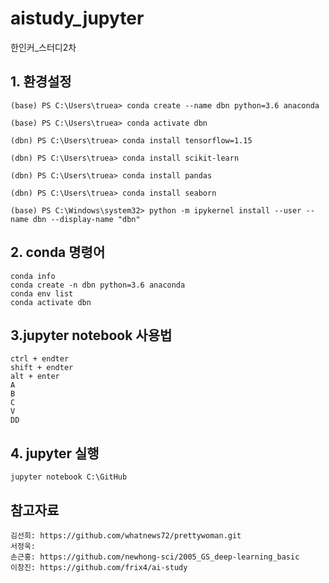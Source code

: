 # aistudy_jupyter

한인커_스터디2차

## 1. 환경설정

    (base) PS C:\Users\truea> conda create --name dbn python=3.6 anaconda

    (base) PS C:\Users\truea> conda activate dbn

    (dbn) PS C:\Users\truea> conda install tensorflow=1.15

    (dbn) PS C:\Users\truea> conda install scikit-learn  

    (dbn) PS C:\Users\truea> conda install pandas 

    (dbn) PS C:\Users\truea> conda install seaborn 
    
    (base) PS C:\Windows\system32> python -m ipykernel install --user --name dbn --display-name "dbn"
  
## 2. conda 명령어

    conda info
    conda create -n dbn python=3.6 anaconda
    conda env list
    conda activate dbn
  
  
## 3.jupyter notebook 사용법
    ctrl + endter
    shift + endter
    alt + enter
    A
    B
    C
    V
    DD
  
## 4. jupyter 실행

    jupyter notebook C:\GitHub
  
  
## 참고자료


    김선희: https://github.com/whatnews72/prettywoman.git
    서정욱:
    손근홍: https://github.com/newhong-sci/2005_GS_deep-learning_basic
    이창진: https://github.com/frix4/ai-study
